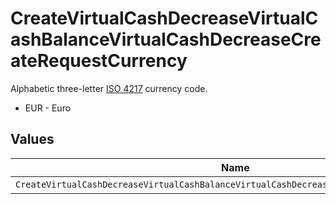 # CreateVirtualCashDecreaseVirtualCashBalanceVirtualCashDecreaseCreateRequestCurrency

Alphabetic three-letter [ISO 4217](https://en.wikipedia.org/wiki/ISO_4217) currency code.
* EUR - Euro


## Values

| Name                                                                                     | Value                                                                                    |
| ---------------------------------------------------------------------------------------- | ---------------------------------------------------------------------------------------- |
| `CreateVirtualCashDecreaseVirtualCashBalanceVirtualCashDecreaseCreateRequestCurrencyEur` | EUR                                                                                      |